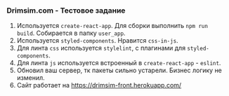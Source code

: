 ### Drimsim.com - Тестовое задание

1. Используется `create-react-app`. Для сборки выполнить `npm run build`. Собирается в папку `user_app`.
2. Используется `styled-components`. Нравится `css-in-js`.
3. Для линта `css` используется `stylelint`, с плагинами для `styled-components`.
4. Для линта `js` используется встроенный в `create-react-app` - `eslint`.
5. Обновил ваш сервер, тк пакеты сильно устарели. Бизнес логику не изменил.
6. Сайт работает на https://drimsim-front.herokuapp.com/
